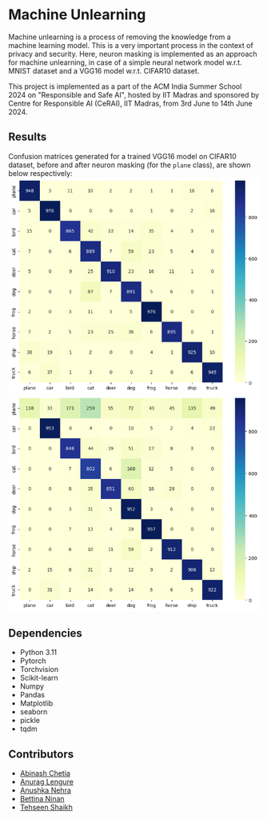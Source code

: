 # Machine Unlearning
Machine unlearning is a process of removing the knowledge from a machine learning model. This is a very important process in the context of privacy and security. Here, neuron masking is implemented as an approach for machine unlearning, in case of a simple neural network model w.r.t. MNIST dataset and a VGG16 model w.r.t. CIFAR10 dataset.

This project is implemented as a part of the ACM India Summer School 2024 on "Responsible and Safe AI", hosted by IIT Madras and sponsored by Centre for Responsible AI (CeRAI), IIT Madras, from 3rd June to 14th June 2024.

## Results
Confusion matrices generated for a trained VGG16 model on CIFAR10 dataset, before and after neuron masking (for the `plane` class), are shown below respectively:
![Before Neuron Masking](/results/cifar10_vgg16_cf.png)
![After Neuron Masking](/results/cifar10_unl_vgg16_cf.png)

## Dependencies
- Python 3.11
- Pytorch
- Torchvision
- Scikit-learn
- Numpy
- Pandas
- Matplotlib
- seaborn
- pickle
- tqdm

## Contributors
- [Abinash Chetia](https://github.com/AbinashChetia)
- [Anurag Lengure](https://github.com/anulengure5)
- [Anushka Nehra]()
- [Bettina Ninan]()
- [Tehseen Shaikh](https://github.com/Tehseen-dataenthusiastic)
